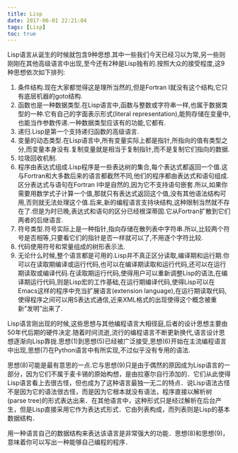 ```yaml
---
title: Lisp
date: 2017-06-01 22:21:04
tags: [Lisp]
toc: true
---
```


Lisp语言从诞生的时候就包含9种思想.其中一些我们今天已经习以为常,另一些则刚刚在其他高级语言中出现,至今还有2种是Lisp独有的.按照大众的接受程度,这9种思想依次如下排列:

1. 条件结构.现在大家都觉得这是理所当然的,但是Fortran I就没有这个结构,它只有底层机器的goto结构.
2. 函数也是一种数据类型.在Lisp语言中,函数与整数或字符串一样,也属于数据类型的一种.它有自己的字面表示形式(literal representation),能狗存储在变量中,也能当作参数传递.一种数据类型应该有的功能,它都有.
3. 递归.Lisp是第一个支持递归函数的高级语言.
4. 变量的动态类型.在Lisp语言中,所有变量实际上都是指针,所指向的值有类型之分,而变量本身没有.复制变量就是相当于复制指针,而不是复制它们指向的数据.
5. 垃圾回收机制.
6. 程序由表达式组成.Lisp程序是一些表达树的集合,每个表达式都返回一个值.这与Fortran和大多数后来的语言都截然不同,他们的程序都由表达式和语句组成.区分表达式与语句在Fortran I中是自然的,因为它不支持语句嵌套.所以,如果你需要用数学式子计算一个值,那就只有表达式返回这个值,没有其他语法结构可用,否则就无法处理这个值.后来,新的编程语言支持块结构,这种限制当然就不存在了.但是为时已晚,表达式和语句的区分已经根深蒂固.它从Fortran扩散到它们两者的后继语言.
7. 符号类型.符号实际上是一种指针,指向存储在散列表中字符串.所以,比较两个符号是否相等,只要看它们的指针是否一样就可以了,不用逐个字符比较.
8. 代码使用符号和常量组成的树形表示法.
9. 无论什么时候,整个语言都是可用的.Lisp并不真正区分读取,编译期和运行期.你可以在读取期编译或运行代码,也可以在编译期读取和运行代码,还可以在运行期读取或编译代码.在读取期运行代码,使得用户可以重新调整Lisp的语法,在编译期运行代码,则是Lisp宏的工作基础,在运行期编译代码,使得Lisp可以在Emacs这样的程序中充当扩展语言(extension language),在运行期读取代码,使得程序之间可以用S表达式通信,近来XML格式的出现使得这个概念被重新”发明”出来了.

Lisp语言刚出现的时候,这些思想与其他编程语言大相径庭,后者的设计思想主要由50年代后期的硬件决定.随着时间流逝,流行的编程语言不断更新换代,语言设计思想逐渐向Lisp靠拢.思想(1)到思想(5)已经被广泛接受,思想(6)开始在主流编程语言中出现,思想(7)在Python语言中有所实现,不过似乎没有专用的语法.

思想(8)可能是最有意思的一点.它与思想(9)只是由于偶然的原因成为Lisp语言的一部分，因为它们不属于麦卡锡的原始构想，是由拉塞尔自行添加的．它们从此使得Lisp语言看上去很古怪，但也成为了这种语言最独一无二的特点．说Lisp语法古怪不是因为它的语法很古怪，而是因为它根本就没有语法，程序直接以解析树(parse tree)的形式表达出来．在其他语言中，这种形式只是经过解析在后台产生，但是Lisp直接采用它作为表达式形式．它由列表构成，而列表则是Lisp的基本数据结构．

用一种语言自己的数据结构来表达该语言是非常强大的功能．思想(8)和思想(9)，意味着你可以写出一种能够自己编程的程序．